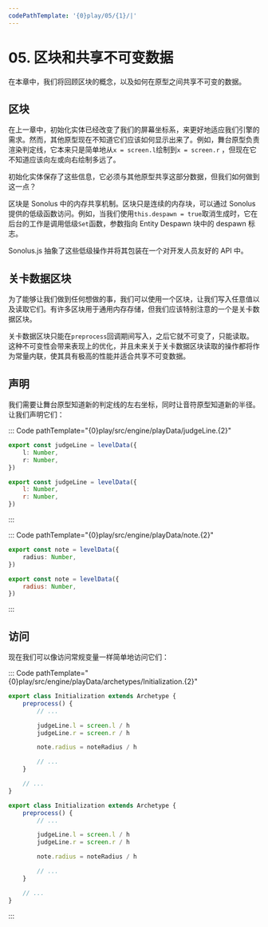 ```yaml
---
codePathTemplate: '{0}play/05/{1}/|'
---
```


# 05. 区块和共享不可变数据

在本章中，我们将回顾区块的概念，以及如何在原型之间共享不可变的数据。

## 区块

在上一章中，初始化实体已经改变了我们的屏幕坐标系，来更好地适应我们引擎的需求。然而，其他原型现在不知道它们应该如何显示出来了。例如，舞台原型负责渲染判定线，它本来只是简单地从`x = screen.l`绘制到`x = screen.r` ，但现在它不知道应该向左或向右绘制多远了。

初始化实体保存了这些信息，它必须与其他原型共享这部分数据，但我们如何做到这一点？

区块是 Sonolus 中的内存共享机制。区块只是连续的内存块，可以通过 Sonolus 提供的低级函数访问。例如，当我们使用`this.despawn = true`取消生成时，它在后台的工作是调用低级`Set`函数，参数指向 Entity Despawn 块中的 despawn 标志。

Sonolus.js 抽象了这些低级操作并将其包装在一个对开发人员友好的 API 中。

## 关卡数据区块

为了能够让我们做到任何想做的事，我们可以使用一个区块，让我们写入任意值以及读取它们。有许多区块用于通用内存存储，但我们应该特别注意的一个是关卡数据区块。

关卡数据区块只能在`preprocess`回调期间写入，之后它就不可变了，只能读取。这种不可变性会带来表现上的优化，并且未来关于关卡数据区块读取的操作都将作为常量内联，使其具有极高的性能并适合共享不可变数据。

## 声明

我们需要让舞台原型知道新的判定线的左右坐标，同时让音符原型知道新的半径。让我们声明它们：

::: Code pathTemplate="{0}play/src/engine/playData/judgeLine.{2}"

```ts
export const judgeLine = levelData({
    l: Number,
    r: Number,
})
```

```js
export const judgeLine = levelData({
    l: Number,
    r: Number,
})
```

:::

::: Code pathTemplate="{0}play/src/engine/playData/note.{2}"

```ts
export const note = levelData({
    radius: Number,
})
```

```js
export const note = levelData({
    radius: Number,
})
```

:::

## 访问

现在我们可以像访问常规变量一样简单地访问它们：

::: Code pathTemplate="{0}play/src/engine/playData/archetypes/Initialization.{2}"

```ts
export class Initialization extends Archetype {
    preprocess() {
        // ...

        judgeLine.l = screen.l / h
        judgeLine.r = screen.r / h

        note.radius = noteRadius / h

        // ...
    }

    // ...
}
```

```js
export class Initialization extends Archetype {
    preprocess() {
        // ...

        judgeLine.l = screen.l / h
        judgeLine.r = screen.r / h

        note.radius = noteRadius / h

        // ...
    }

    // ...
}
```

:::

